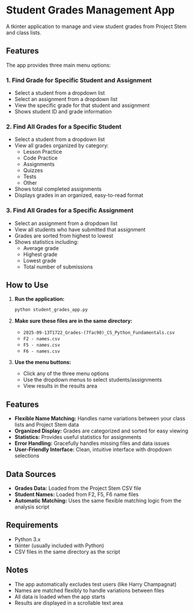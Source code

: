 # Student Grades Management App

A tkinter application to manage and view student grades from Project Stem and class lists.

## Features

The app provides three main menu options:

### 1. Find Grade for Specific Student and Assignment
- Select a student from a dropdown list
- Select an assignment from a dropdown list
- View the specific grade for that student and assignment
- Shows student ID and grade information

### 2. Find All Grades for a Specific Student
- Select a student from a dropdown list
- View all grades organized by category:
  - Lesson Practice
  - Code Practice
  - Assignments
  - Quizzes
  - Tests
  - Other
- Shows total completed assignments
- Displays grades in an organized, easy-to-read format

### 3. Find All Grades for a Specific Assignment
- Select an assignment from a dropdown list
- View all students who have submitted that assignment
- Grades are sorted from highest to lowest
- Shows statistics including:
  - Average grade
  - Highest grade
  - Lowest grade
  - Total number of submissions

## How to Use

1. **Run the application:**
   ```bash
   python student_grades_app.py
   ```

2. **Make sure these files are in the same directory:**
   - `2025-09-13T1722_Grades-(7fac90)_CS_Python_Fundamentals.csv`
   - `F2 - names.csv`
   - `F5 - names.csv`
   - `F6 - names.csv`

3. **Use the menu buttons:**
   - Click any of the three menu options
   - Use the dropdown menus to select students/assignments
   - View results in the results area

## Features

- **Flexible Name Matching:** Handles name variations between your class lists and Project Stem data
- **Organized Display:** Grades are categorized and sorted for easy viewing
- **Statistics:** Provides useful statistics for assignments
- **Error Handling:** Gracefully handles missing files and data issues
- **User-Friendly Interface:** Clean, intuitive interface with dropdown selections

## Data Sources

- **Grades Data:** Loaded from the Project Stem CSV file
- **Student Names:** Loaded from F2, F5, F6 name files
- **Automatic Matching:** Uses the same flexible matching logic from the analysis script

## Requirements

- Python 3.x
- tkinter (usually included with Python)
- CSV files in the same directory as the script

## Notes

- The app automatically excludes test users (like Harry Champagnat)
- Names are matched flexibly to handle variations between files
- All data is loaded when the app starts
- Results are displayed in a scrollable text area
